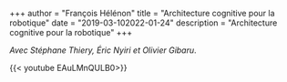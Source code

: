 +++
author = "François Hélénon"
title = "Architecture cognitive pour la robotique"
date = "2019-03-102022-01-24"
description = "Architecture cognitive pour la robotique"
+++

 
*Avec Stéphane Thiery, Éric Nyiri et Olivier Gibaru*.



{{< youtube  EAuLMnQULB0>}}

<br>
